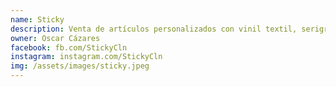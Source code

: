 ```yaml
---
name: Sticky
description: Venta de artículos personalizados con vinil textil, serigrafía, sublimación, vinil adhesivo.
owner: Oscar Cázares
facebook: fb.com/StickyCln
instagram: instagram.com/StickyCln
img: /assets/images/sticky.jpeg
---
```

